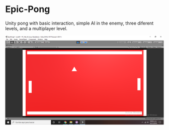 # Epic-Pong
Unity pong with basic interaction, simple AI in the enemy, three diferent levels, and a multiplayer level. 

![alt text](https://github.com/neripinata/Epic-Pong/blob/master/Game%20Images/Lvl%201.png)
